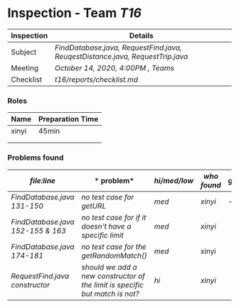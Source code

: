 # Inspection - Team *T16* 
 
| Inspection | Details |
| ----- | ----- |
| Subject | *FindDatabase.java, RequestFind.java, ReuqestDistance.java, RequestTrip.java* |
| Meeting | *October 14, 2020, 4:00PM , Teams* |
| Checklist | *t16/reports/checklist.md* |

### Roles

| Name | Preparation Time |
| ----- | ----- |
| xinyi | 45min |
|  |  |
|  |  |

### Problems found

| *file:line* |* problem* | *hi/med/low* | *who found* | *github#*  |
| ----- | ----- |----- | ----- | ----- |
| *FindDatabase.java 131-150*| *no test case for getURL*  | *med* | *xinyi* | --- |
| *FindDatabase.java 152-155 & 163* | *no test case for if it doesn't have a specific limit* | *med* | *xinyi* | |
| *FindDatabase.java 174-181* | *no test case for the getRandomMatch()*| *med* | xinyi | |
| *RequestFind.java constructor*| *should we add a new constructor of the limit is specific but match is not?* | *hi* | *xinyi*| |
